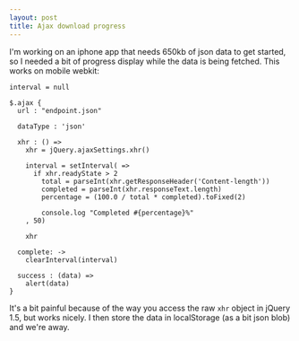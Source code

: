 ```yaml
---
layout: post
title: Ajax download progress
---
```


I'm working on an iphone app that needs 650kb of json data to get started, so I needed a bit of progress display while the data is being fetched. This works on mobile webkit:

    interval = null
  
    $.ajax {
      url : "endpoint.json"

      dataType : 'json'

      xhr : () =>
        xhr = jQuery.ajaxSettings.xhr()
      
        interval = setInterval( =>
          if xhr.readyState > 2
            total = parseInt(xhr.getResponseHeader('Content-length'))
            completed = parseInt(xhr.responseText.length)
            percentage = (100.0 / total * completed).toFixed(2)
          
            console.log "Completed #{percentage}%"
        , 50)
      
        xhr

      complete: ->
        clearInterval(interval)
      
      success : (data) =>
        alert(data)
    }

It's a bit painful because of the way you access the raw `xhr` object in jQuery 1.5, but works nicely. I then store the data in localStorage (as a bit json blob) and we're away.

